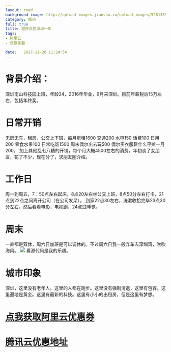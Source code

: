 ```yaml
---
layout: road
background-image: http://upload-images.jianshu.io/upload_images/5281359-dd7761c4023593fa?imageMogr2/auto-orient/strip%7CimageView2/2/w/1240
category: 福利
fuli: true
title: 程序员在深圳一年
tags:
- 阿里云
- 云服务器

date:   2017-11-26 11:24:54
---
```




# 背景介绍：
深圳南山科技园上班，年龄24，2016年毕业，9月来深圳。目前年薪税后15万左右，包括年终奖。

# 日常开销
无房无车，租房，公交上下班，每月房租1600 交通200 水电150 话费100 日用200 零食水果100 日常吃饭1500 周末偶尔出去玩500 偶尔买衣服鞋什么平摊一月200，
加上其他乱七八糟的开销，每个月大概4500左右的消费，年初谈了女朋友，花了不少，现在分了，求朋友圈介绍。

# 工作日

周一到周五，7：50点左右起床，8点20左右坐公交上班，8点50分左右打卡，21点到22点之间离开公司（在公司发呆），
到家22点30左右，洗漱收拾完毕23点30分左右，然后看看电影，电视剧，24点过睡觉。

# 周末
一直都是双休，周六日加班是可以调休的。不过周六日我一般弃车去深圳湾，吹吹海风。
![](http://upload-images.jianshu.io/upload_images/3498661-b6ebd2a8d5b00bac.JPG?imageMogr2/auto-orient/strip%7CimageView2/2/w/1240)
看源代码是我的乐趣。

# 城市印象
深圳，这里没有老年人。这里的人都在跑步。这里没有强制清退，这里有包容。这里遍地是黄金。这里有最新的科技。这里有小小的出租房，但是这里有梦想。


# **[点我获取阿里云优惠券](https://promotion.aliyun.com/ntms/yunparter/invite.html?userCode=9ytvzpwr)**

# **[腾讯云优惠地址](https://cloud.tencent.com/redirect.php?redirect=1001&cps_key=1cdaea7b77fe67188b187bce55796594)**